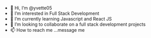 - 👋 Hi, I’m @yvette05
- 👀 I’m interested in Full Stack Development
- 🌱 I’m currently learning Javascript and React JS
- 💞️ I’m looking to collaborate on a full stack development projects
- 📫 How to reach me ...message me

<!---
yvette05/yvette05 is a ✨ special ✨ repository because its `README.md` (this file) appears on your GitHub profile.
You can click the Preview link to take a look at your changes.
--->
